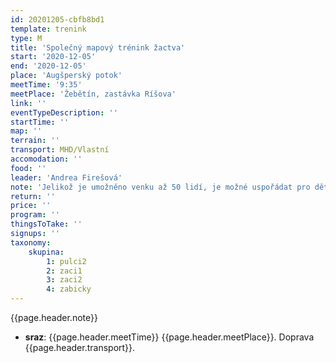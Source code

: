 ```yaml
---
id: 20201205-cbfb8bd1
template: trenink
type: M
title: 'Společný mapový trénink žactva'
start: '2020-12-05'
end: '2020-12-05'
place: 'Augšperský potok'
meetTime: '9:35'
meetPlace: 'Žebětín, zastávka Ríšova'
link: ''
eventTypeDescription: ''
startTime: ''
map: ''
terrain: ''
transport: MHD/Vlastní
accomodation: ''
food: ''
leader: 'Andrea Firešová'
note: 'Jelikož je umožněno venku až 50 lidí, je možné uspořádat pro děti mapový trénink.'
return: ''
price: ''
program: ''
thingsToTake: ''
signups: ''
taxonomy:
    skupina:
        1: pulci2
        2: zaci1
        3: zaci2
        4: zabicky
---
```


{{page.header.note}}
* **sraz**: {{page.header.meetTime}} {{page.header.meetPlace}}. Doprava {{page.header.transport}}.
